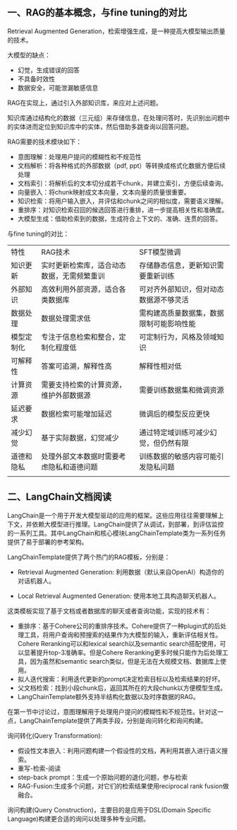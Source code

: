 

## 一、RAG的基本概念，与fine tuning的对比

Retrieval Augmented Generation，检索增强生成，是一种提高大模型输出质量的技术。

大模型的缺点：

- 幻觉，生成错误的回答
- 不具备时效性
- 数据安全，可能泄漏敏感信息

RAG在实现上，通过引入外部知识库，来应对上述问题。

知识库通过结构化的数据（三元组）来存储信息，在处理问答时，先识别出问题中的实体进而定位到知识库中的实体，然后借助多跳查询以回答问题。

RAG需要的技术模块如下：

- 意图理解：处理用户提问的模糊性和不规范性
- 文档解析：将各种格式的外部数据（pdf, ppt）等转换成格式化数据方便后续处理
- 文档索引：将解析后的文本切分成若干chunk，并建立索引，方便后续查询。
- 向量嵌入：将chunk映射成文本向量，文本向量的质量很重要。
- 知识检索：将用户输入嵌入，并评估和chunk之间的相似度，需要语义理解。
- 重排序：对知识检索召回的候选回答进行重排，进一步提高相关性和准确度。
- 大模型生成：借助检索到的数据，生成符合上下文的、准确、连贯的回答。

与fine tuning的对比：

|            |                                            |                                          |
| ---------- | ------------------------------------------ | :--------------------------------------- |
| 特性       | RAG技术                                    | SFT模型微调                              |
| 知识更新   | 实时更新检索库，适合动态数据，无需频繁重训 | 存储静态信息，更新知识需要重新训练       |
| 外部知识   | 高效利用外部资源，适合各类数据库           | 可对齐外部知识，但对动态数据源不够灵活   |
| 数据处理   | 数据处理需求低                             | 需构建高质量数据集，数据限制可能影响性能 |
| 模型定制化 | 专注于信息检索和整合，定制化程度低         | 可定制行为，风格及领域知识               |
| 可解释性   | 答案可追溯，解释性高                       | 解释性相对低                             |
| 计算资源   | 需要支持检索的计算资源，维护外部数据源     | 需要训练数据集和微调资源                 |
| 延迟要求   | 数据检索可能增加延迟                       | 微调后的模型反应更快                     |
| 减少幻觉   | 基于实际数据，幻觉减少                     | 通过特定域训练可减少幻觉，但仍然有限     |
| 道德和隐私 | 处理外部文本数据时需要考虑隐私和道德问题   | 训练数据的敏感内容可能引发隐私问题       |
|            |                                            |                                          |

## 二、LangChain文档阅读

LangChain是一个用于开发大模型驱动的应用的框架。这些应用往往需要理解上下文，并依赖大模型进行推理。LangChain提供了从调试，到部署，到评估监控的一系列工具。其中LangChain和核心模块LangChainTemplate类为一系列任务提供了易于部署的参考架构。

LangChainTemplate提供了两个热门的RAG模板，分别是：

- Retrieval Augmented Generation: 利用数据（默认来自OpenAI）构造你的对话机器人。

- Local Retrieval Augmented Generation: 使用本地工具构造聊天机器人。


这类模板实现了基于文档或者数据库的聊天或者查询功能，实现的技术有：

- 重排序：基于Cohere公司的重排序技术。Cohere提供了一种plugin式的后处理工具，将用户查询和预搜索的结果作为大模型的输入，重新评估相关性。Cohere Reranking可以和lexical search以及semantic search搭配使用，可以显著提升top-3准确率。但是Cohere Reranking更多时候只能作为后处理工具，因为虽然和semantic search类似，但是无法在大规模文档、数据库上使用。
- 拟人迭代搜索：利用迭代更新的prompt决定检索目标以及检索结果的好坏。
- 父文档检索：找到小段chunk后，返回其所在的大段chunk以方便模型生成。
- LangChainTemplate额外支持半结构化数据以及时序数据的RAG。



在第一节中讨论过，意图理解用于处理用户提问的模糊性和不规范性。针对这一点，LangChainTemplate提供了两类手段，分别是询问转化和询问构建。



询问转化(Query Transformation):

- 假设性文本嵌入：利用问题构建一个假设性的文档，再利用其嵌入进行语义搜索。
- 重写-检索-阅读
- step-back prompt：生成一个原始问题的退化问题，参与检索
- RAG-Fusion:生成多个问题，对它们的检索结果使用reciprocal rank fusion做融合。



询问构建(Query Construction)，主要目的是应用于DSL(Domain Specific Language)构建更合适的询问以处理多种专业问题。



## 

